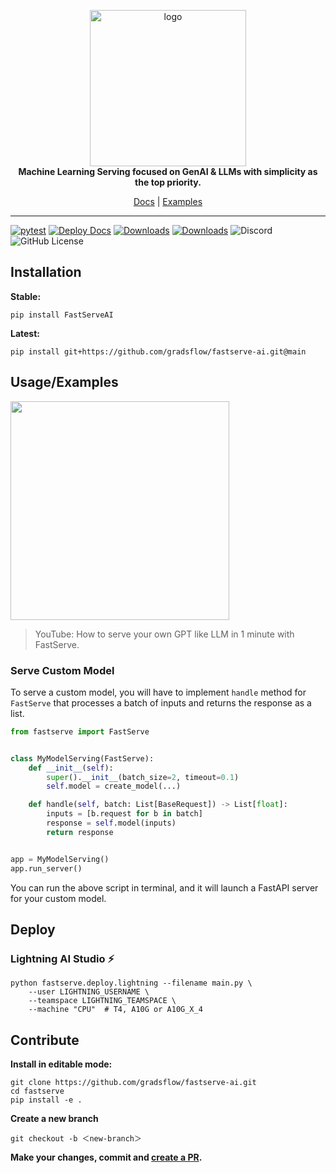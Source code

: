 <p align="center">
  <img width="250" alt="logo" src="https://ik.imagekit.io/gradsflow/logo/v2/Gradsflow-gradient_TPwd2H3s4.png?updatedAt=1710283252606"/>
  <br>
  <strong>Machine Learning Serving focused on GenAI & LLMs with simplicity as the top priority.</strong>
</p>
<p align="center">
  <a href="https://fastserve.gradsflow.com">Docs</a> |
  <a href="https://github.com/gradsflow/fastserve-ai/tree/main/examples">Examples</a>
</p>

---

<!--- BADGES: START --->
[![pytest](https://github.com/gradsflow/fastserve-ai/actions/workflows/main.yml/badge.svg)](https://github.com/gradsflow/fastserve-ai/actions/workflows/main.yml)
[![Deploy Docs](https://github.com/gradsflow/fastserve-ai/actions/workflows/mkdocs_ci.yml/badge.svg)](https://github.com/gradsflow/fastserve-ai/actions/workflows/mkdocs_ci.yml)
[![Downloads](https://static.pepy.tech/badge/fastserveai)](https://pepy.tech/project/fastserveai)
[![Downloads](https://static.pepy.tech/badge/fastserveai/month)](https://pepy.tech/project/fastserveai)
![Discord](https://img.shields.io/discord/1217220795047346297)
![GitHub License](https://img.shields.io/github/license/gradsflow/fastserve-ai)
<!--- BADGES: END --->


## Installation

**Stable:**
```shell
pip install FastServeAI
```

**Latest:**
```shell
pip install git+https://github.com/gradsflow/fastserve-ai.git@main
```


## Usage/Examples

<a href="https://www.youtube.com/watch?v=GfcmyfPB9qY">
    <img src="https://img.youtube.com/vi/GfcmyfPB9qY/0.jpg" width=350px>
</a>

> YouTube: How to serve your own GPT like LLM in 1 minute with FastServe.



### Serve Custom Model

To serve a custom model, you will have to implement `handle` method for `FastServe` that processes a batch of inputs and
returns the response as a list.

```python
from fastserve import FastServe


class MyModelServing(FastServe):
    def __init__(self):
        super().__init__(batch_size=2, timeout=0.1)
        self.model = create_model(...)

    def handle(self, batch: List[BaseRequest]) -> List[float]:
        inputs = [b.request for b in batch]
        response = self.model(inputs)
        return response


app = MyModelServing()
app.run_server()
```

You can run the above script in terminal, and it will launch a FastAPI server for your custom model.

## Deploy

### Lightning AI Studio ⚡️

```shell
python fastserve.deploy.lightning --filename main.py \
    --user LIGHTNING_USERNAME \
    --teamspace LIGHTNING_TEAMSPACE \
    --machine "CPU"  # T4, A10G or A10G_X_4
```


## Contribute

**Install in editable mode:**

```shell
git clone https://github.com/gradsflow/fastserve-ai.git
cd fastserve
pip install -e .
```

**Create a new branch**

```shell
git checkout -b ＜new-branch＞
```

**Make your changes, commit and [create a PR](https://github.com/gradsflow/fastserve-ai/compare).**


<!-- ## FAQ

#### Question 1

Answer 1

#### Question 2

Answer 2 -->

